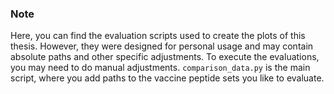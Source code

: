 ### Note

Here, you can find the evaluation scripts used to create the plots of this thesis. However, they were designed for personal usage and may contain absolute paths and other specific adjustments. To execute the evaluations, you may need to do manual adjustments. `comparison_data.py` is the main script, where you add paths to the vaccine peptide sets you like to evaluate.

